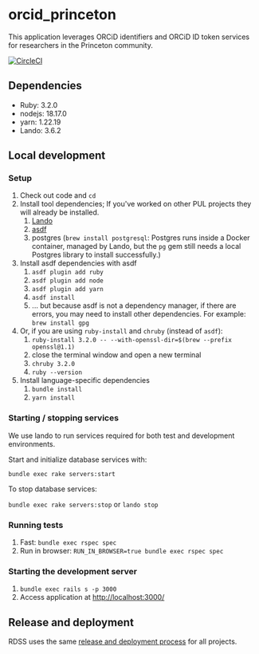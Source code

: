# orcid_princeton
This application leverages ORCiD identifiers and ORCiD ID token services for researchers in the Princeton community.

[![CircleCI](https://circleci.com/gh/pulibrary/orcid_princeton/tree/main.svg?style=svg)](https://circleci.com/gh/pulibrary/orcid_princeton/tree/main)

## Dependencies
* Ruby: 3.2.0
* nodejs: 18.17.0
* yarn: 1.22.19
* Lando: 3.6.2

## Local development

### Setup
1. Check out code and `cd`
1. Install tool dependencies; If you've worked on other PUL projects they will already be installed.
    1. [Lando](https://docs.lando.dev/getting-started/installation.html)
    1. [asdf](https://asdf-vm.com/guide/getting-started.html#_2-download-asdf)
    1. postgres (`brew install postgresql`: Postgres runs inside a Docker container, managed by Lando, but the `pg` gem still needs a local Postgres library to install successfully.)
1. Install asdf dependencies with asdf
    1. `asdf plugin add ruby`
    1. `asdf plugin add node`
    1. `asdf plugin add yarn`
    1. `asdf install`
    1. ... but because asdf is not a dependency manager, if there are errors, you may need to install other dependencies. For example: `brew install gpg`
1. Or, if you are using `ruby-install` and `chruby` (instead of `asdf`):
   1. `ruby-install 3.2.0 -- --with-openssl-dir=$(brew --prefix openssl@1.1)`
   2. close the terminal window and open a new terminal
   3. `chruby 3.2.0`
   4. `ruby --version`
1. Install language-specific dependencies
    1. `bundle install`
    2. `yarn install`

### Starting / stopping services
We use lando to run services required for both test and development environments.

Start and initialize database services with:

`bundle exec rake servers:start`

To stop database services:

`bundle exec rake servers:stop` or `lando stop`

### Running tests
1. Fast: `bundle exec rspec spec`
2. Run in browser: `RUN_IN_BROWSER=true bundle exec rspec spec`

### Starting the development server
1. `bundle exec rails s -p 3000`
2. Access application at [http://localhost:3000/](http://localhost:3000/)

## Release and deployment

RDSS uses the same [release and deployment process](https://github.com/pulibrary/rdss-handbook/blob/main/release_process.md) for all projects.